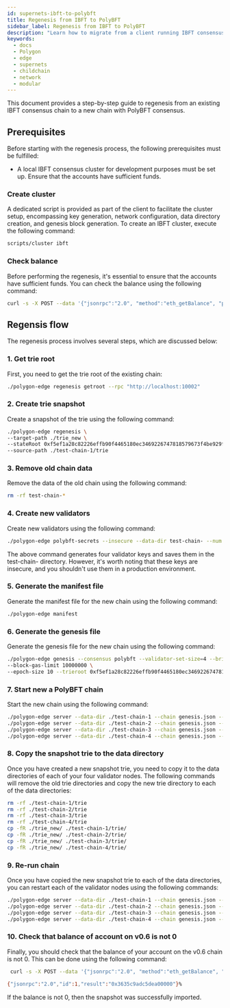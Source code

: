 ```yaml
---
id: supernets-ibft-to-polybft
title: Regenesis from IBFT to PolyBFT
sidebar_label: Regenesis from IBFT to PolyBFT
description: "Learn how to migrate from a client running IBFT consensus to PolyBFT consensus."
keywords:
  - docs
  - Polygon
  - edge
  - supernets
  - childchain
  - network
  - modular
---
```


This document provides a step-by-step guide to regenesis from an existing IBFT consensus chain to a new chain with PolyBFT consensus.

## Prerequisites

Before starting with the regenesis process, the following prerequisites must be fulfilled:

- A local IBFT consensus cluster for development purposes must be set up.
Ensure that the accounts have sufficient funds.

### Create cluster

A dedicated script is provided as part of the client to facilitate the cluster setup, encompassing key generation, network configuration, data directory creation, and genesis block generation. To create an IBFT cluster, execute the following command:

  ```bash
  scripts/cluster ibft
  ```

### Check balance

Before performing the regenesis, it's essential to ensure that the accounts have sufficient funds. You can check the balance using the following command:

  ```bash
  curl -s -X POST --data '{"jsonrpc":"2.0", "method":"eth_getBalance", "params":["0x85da99c8a7c2c95964c8efd687e95e632fc533d6", "latest"], "id":1}' http://localhost:10002
  ```

## Regensis flow

The regenesis process involves several steps, which are discussed below:

### 1. Get trie root

First, you need to get the trie root of the existing chain:

  ```bash
  ./polygon-edge regenesis getroot --rpc "http://localhost:10002"
  ```

### 2. Create trie snapshot

Create a snapshot of the trie using the following command:

  ```bash
  ./polygon-edge regenesis \
  --target-path ./trie_new \
  --stateRoot 0xf5ef1a28c82226effb90f4465180ec3469226747818579673f4be929f1cd8663 \
  --source-path ./test-chain-1/trie
  ```

### 3. Remove old chain data

Remove the data of the old chain using the following command:

  ```bash
  rm -rf test-chain-*
  ```

### 4. Create new validators

Create new validators using the following command:

  ```bash
  ./polygon-edge polybft-secrets --insecure --data-dir test-chain- --num 4
  ```
  
The above command generates four validator keys and saves them in the test-chain- directory. However, it's worth noting that these keys are insecure, and you shouldn't use them in a production environment.

### 5. Generate the manifest file

Generate the manifest file for the new chain using the following command:

  ```bash
  ./polygon-edge manifest
  ```

### 6. Generate the genesis file

Generate the genesis file for the new chain using the following command:

  ```bash
  ./polygon-edge genesis --consensus polybft --validator-set-size=4 --bridge-json-rpc http://127.0.0.1:8545 \
  --block-gas-limit 10000000 \
  --epoch-size 10 --trieroot 0xf5ef1a28c82226effb90f4465180ec3469226747818579673f4be929f1cd8663
  ```

### 7. Start new a PolyBFT chain

Start the new chain using the following command:

  ```bash
  ./polygon-edge server --data-dir ./test-chain-1 --chain genesis.json --grpc-address :10000 --libp2p :30301 --jsonrpc :10002 --seal --log-level DEBUG &
  ./polygon-edge server --data-dir ./test-chain-2 --chain genesis.json --grpc-address :20000 --libp2p :30302 --jsonrpc :20002 --seal --log-level DEBUG &
  ./polygon-edge server --data-dir ./test-chain-3 --chain genesis.json --grpc-address :30000 --libp2p :30303 --jsonrpc :30002 --seal --log-level DEBUG &
  ./polygon-edge server --data-dir ./test-chain-4 --chain genesis.json --grpc-address :40000 --libp2p :30304 --jsonrpc :40002 --seal --log-level DEBUG &
  ```

### 8. Copy the snapshot trie to the data directory

Once you have created a new snapshot trie, you need to copy it to the data directories of each of your four validator nodes. The following commands will remove the old trie directories and copy the new trie directory to each of the data directories:

  ```bash
  rm -rf ./test-chain-1/trie
  rm -rf ./test-chain-2/trie
  rm -rf ./test-chain-3/trie
  rm -rf ./test-chain-4/trie
  cp -fR ./trie_new/ ./test-chain-1/trie/
  cp -fR ./trie_new/ ./test-chain-2/trie/
  cp -fR ./trie_new/ ./test-chain-3/trie/
  cp -fR ./trie_new/ ./test-chain-4/trie/
  ```

### 9. Re-run chain

Once you have copied the new snapshot trie to each of the data directories, you can restart each of the validator nodes using the following commands:

  ```bash
  ./polygon-edge server --data-dir ./test-chain-1 --chain genesis.json --grpc-address :10000 --libp2p :30301 --jsonrpc :10002 --seal --log-level DEBUG &
  ./polygon-edge server --data-dir ./test-chain-2 --chain genesis.json --grpc-address :20000 --libp2p :30302 --jsonrpc :20002 --seal --log-level DEBUG &
  ./polygon-edge server --data-dir ./test-chain-3 --chain genesis.json --grpc-address :30000 --libp2p :30303 --jsonrpc :30002 --seal --log-level DEBUG &
  ./polygon-edge server --data-dir ./test-chain-4 --chain genesis.json --grpc-address :40000 --libp2p :30304 --jsonrpc :40002 --seal --log-level DEBUG &
  ```

### 10. Check that balance of account on v0.6 is not 0

Finally, you should check that the balance of your account on the v0.6 chain is not 0. This can be done using the following command:

  ```bash
   curl -s -X POST --data '{"jsonrpc":"2.0", "method":"eth_getBalance", "params":["0x85da99c8a7c2c95964c8efd687e95e632fc533d6", "latest"], "id":1}' http://localhost:10002

  {"jsonrpc":"2.0","id":1,"result":"0x3635c9adc5dea00000"}%
  ```

If the balance is not 0, then the snapshot was successfully imported.
